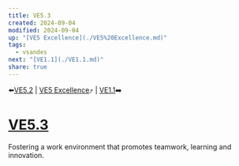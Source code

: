 ```yaml
---
title: VE5.3
created: 2024-09-04
modified: 2024-09-04
up: "[VE5 Excellence](./VE5%20Excellence.md)"
tags:
  - vsandes
next: "[VE1.1](./VE1.1.md)"
share: true
---
```

⬅️[VE5.2](./VE5.2.md) | [VE5 Excellence](./VE5%20Excellence.md)⤴️ | [VE1.1](./VE1.1.md)➡️
# [VE5.3](VE5.3.md)
Fostering a work environment that promotes teamwork, learning and innovation.
